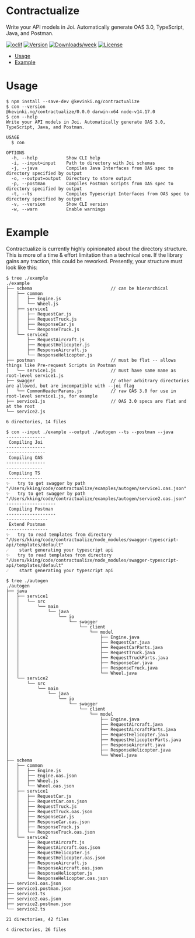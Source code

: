 Contractualize
==============

Write your API models in Joi. Automatically generate OAS 3.0, TypeScript, Java, and Postman.

[![oclif](https://img.shields.io/badge/cli-oclif-brightgreen.svg)](https://oclif.io)
[![Version](https://img.shields.io/npm/v/@kevinki.ng/contractualize.svg)](https://npmjs.org/package/@kevinki.ng/contractualize)
[![Downloads/week](https://img.shields.io/npm/dw/@kevinki.ng/contractualize.svg)](https://npmjs.org/package/@kevinki.ng/contractualize)
[![License](https://img.shields.io/npm/l/@kevinki.ng/contractualize.svg)](https://github.com/kevin-king/@kevinki.ng/contractualize/blob/master/package.json)

* [Usage](#usage)
* [Example](#example)

# Usage
```sh-session
$ npm install --save-dev @kevinki.ng/contractualize
$ con --version
@kevinki.ng/contractualize/0.0.0 darwin-x64 node-v14.17.0
$ con --help
Write your API models in Joi. Automatically generate OAS 3.0, TypeScript, Java, and Postman.

USAGE
  $ con

OPTIONS
  -h, --help           Show CLI help
  -i, --input=input    Path to directory with Joi schemas
  -j, --java           Compiles Java Interfaces from OAS spec to directory specified by output
  -o, --output=output  Directory to store output
  -p, --postman        Compiles Postman scripts from OAS spec to directory specified by output
  -t, --ts             Compiles Typescript Interfaces from OAS spec to directory specified by output
  -v, --version        Show CLI version
  -w, --warn           Enable warnings
```

# Example

Contractualize is currently highly opinionated about the directory structure. This is more of a time & effort 
limitation than a technical one. If the library gains any traction, this could be reworked. Presently, your structure
must look like this:

```sh-session
$ tree ./example
./example
├── schema                              // can be hierarchical
│   ├── common
│   │   ├── Engine.js
│   │   └── Wheel.js
│   ├── service1
│   │   ├── RequestCar.js
│   │   ├── RequestTruck.js
│   │   ├── ResponseCar.js
│   │   └── ResponseTruck.js
│   └── service2
│       ├── RequestAircraft.js
│       ├── RequestHelicopter.js
│       ├── ResponseAircraft.js
│       └── ResponseHelicopter.js
├── postman                             // must be flat -- allows things like Pre-request Scripts in Postman
│   └── service1.js                     // must have same name as root-level service1.js
├── swagger                             // other arbitrary directories are allowed, but are incompatible with --joi flag
│   └── CommonHeaderParams.js           // raw OAS 3.0 for use in root-level service1.js, for example
├── service1.js                         // OAS 3.0 specs are flat and at the root
└── service2.js

6 directories, 14 files
```

```sh-session
$ con --input ./example --output ./autogen --ts --postman --java
---------------
 Compiling Joi 
---------------
---------------
 Compiling OAS 
---------------
--------------
 Compiling TS 
--------------
✨   try to get swagger by path "/Users/kking/code/contractualize/examples/autogen/service1.oas.json"
✨   try to get swagger by path "/Users/kking/code/contractualize/examples/autogen/service2.oas.json"
-------------------
 Compiling Postman 
-------------------
----------------
 Extend Postman 
----------------
✨   try to read templates from directory "/Users/kking/code/contractualize/node_modules/swagger-typescript-api/templates/default"
☄️    start generating your typescript api
✨   try to read templates from directory "/Users/kking/code/contractualize/node_modules/swagger-typescript-api/templates/default"
☄️    start generating your typescript api
```

```sh-session
$ tree ./autogen
./autogen
├── java
│   ├── service1
│   │   └── src
│   │       └── main
│   │           └── java
│   │               └── io
│   │                   └── swagger
│   │                       └── client
│   │                           └── model
│   │                               ├── Engine.java
│   │                               ├── RequestCar.java
│   │                               ├── RequestCarParts.java
│   │                               ├── RequestTruck.java
│   │                               ├── RequestTruckParts.java
│   │                               ├── ResponseCar.java
│   │                               ├── ResponseTruck.java
│   │                               └── Wheel.java
│   └── service2
│       └── src
│           └── main
│               └── java
│                   └── io
│                       └── swagger
│                           └── client
│                               └── model
│                                   ├── Engine.java
│                                   ├── RequestAircraft.java
│                                   ├── RequestAircraftParts.java
│                                   ├── RequestHelicopter.java
│                                   ├── RequestHelicopterParts.java
│                                   ├── ResponseAircraft.java
│                                   ├── ResponseHelicopter.java
│                                   └── Wheel.java
├── schema
│   ├── common
│   │   ├── Engine.js
│   │   ├── Engine.oas.json
│   │   ├── Wheel.js
│   │   └── Wheel.oas.json
│   ├── service1
│   │   ├── RequestCar.js
│   │   ├── RequestCar.oas.json
│   │   ├── RequestTruck.js
│   │   ├── RequestTruck.oas.json
│   │   ├── ResponseCar.js
│   │   ├── ResponseCar.oas.json
│   │   ├── ResponseTruck.js
│   │   └── ResponseTruck.oas.json
│   └── service2
│       ├── RequestAircraft.js
│       ├── RequestAircraft.oas.json
│       ├── RequestHelicopter.js
│       ├── RequestHelicopter.oas.json
│       ├── ResponseAircraft.js
│       ├── ResponseAircraft.oas.json
│       ├── ResponseHelicopter.js
│       └── ResponseHelicopter.oas.json
├── service1.oas.json
├── service1.postman.json
├── service1.ts
├── service2.oas.json
├── service2.postman.json
└── service2.ts

21 directories, 42 files

4 directories, 26 files
```
